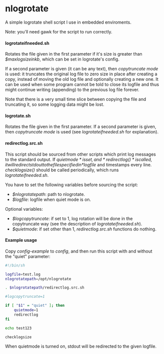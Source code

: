 nlogrotate
==========

A simple logrotate shell script I use in embedded enviroments.

Note: you'll need gawk for the script to run correctly.

#### logrotateifneeded.sh
Rotates the file given in the first parameter if it's size is greater than
*$maxlogsizeinkb*, which can be set in logrotate's config.

If a second parameter is given (it can be any text), then *copytruncate mode*
is used: it truncates the original log file to zero size in place after
creating a copy, instead of moving the old log file and optionally creating
a new one. It can be used when some program cannot be told to close its
logfile and thus might continue writing (appending) to the previous log file
forever.

Note that there is a very small time slice between copying the file and
truncating it, so some logging data might be lost.

#### logrotate.sh
Rotates the file given in the first parameter. If a second parameter is given,
then *copytruncate mode* is used (see *logrotateifneeded.sh* for explanation).

#### redirectlog.src.sh
This script should be sourced from other scripts which print log messages to
the standard output. If *$quietmode* is set, and *redirectlog()* is called, it
will redirect stdout to the file specified in *$logfile* and timestamps every
line. *checklogsize()* should be called periodically, which runs
*logrotateifneeded.sh*.

You have to set the following variables before sourcing the script:

- *$nlogrotatepath*: path to nlogrotate.
- *$logfile*: logfile when quiet mode is on.

Optional variables:

- *$logcopytruncate*: if set to 1, log rotation will be done in the copytruncate
way (see the description of *logrotateifneeded.sh*).
- *$quietmode*: if set other than 1, *redirectlog.src.sh* functions do nothing.

#### Example usage

Copy *config-example* to *config*, and then run this script with and without the
"quiet" parameter:

```bash
#!/bin/sh

logfile=test.log
nlogrotatepath=/opt/nlogrotate

. $nlogrotatepath/redirectlog.src.sh

#logcopytruncate=1

if [ "$1" = "quiet" ]; then
	quietmode=1
	redirectlog
fi

echo test123

checklogsize
```

When quietmode is turned on, stdout will be redirected to the given logfile.
